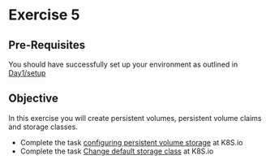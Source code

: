 # Exercise 5 #

## Pre-Requisites ##

You should have successfully set up your environment as outlined in [Day1/setup](./setup.md)

## Objective ##

In this exercise you will create persistent volumes, persistent volume claims and storage classes.

* Complete the task [configuring persistent volume storage](https://kubernetes.io/docs/tasks/configure-pod-container/configure-persistent-volume-storage/) at K8S.io 
* Complete the task [Change default storage class](https://kubernetes.io/docs/tasks/administer-cluster/change-default-storage-class/) at K8S.io

